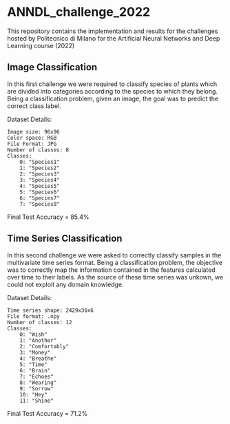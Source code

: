 # ANNDL_challenge_2022

This repository contains the implementation and results for the challenges hosted by Politecnico di Milano for the Artificial Neural Networks and Deep Learning course (2022)

## Image Classification

In this first challenge we were required to classify species of plants which are divided into categories according to the species to which they belong. Being a classification problem, given an image, the goal was to predict the correct class label.

Dataset Details:

    Image size: 96x96
    Color space: RGB 
    File Format: JPG
    Number of classes: 8
    Classes:
        0: "Species1"
        1: "Species2"
        2: "Species3"
        3: "Species4"
        4: "Species5"
        5: "Species6"
        6: "Species7"
        7: "Species8"

Final Test Accuracy = 85.4%

## Time Series Classification

In this second challenge we were asked to correctly classify samples in the multivariate time series format. Being a classification problem, the objective was to correctly map the information contained in the features calculated over time to their labels. As the source of these time series was unkown, we could not exploit any domain knowledge.

Dataset Details:

    Time series shape: 2429x36x6
    File format: .npy
    Number of classes: 12
    Classes:
        0: "Wish"
        1: "Another"
        2: "Comfortably"
        3: "Money"
        4: "Breathe"
        5: "Time"
        6: "Brain"
        7: "Echoes"
        8: "Wearing"
        9: "Sorrow"
        10: "Hey"
        11: "Shine"

Final Test Accuracy = 71.2%
